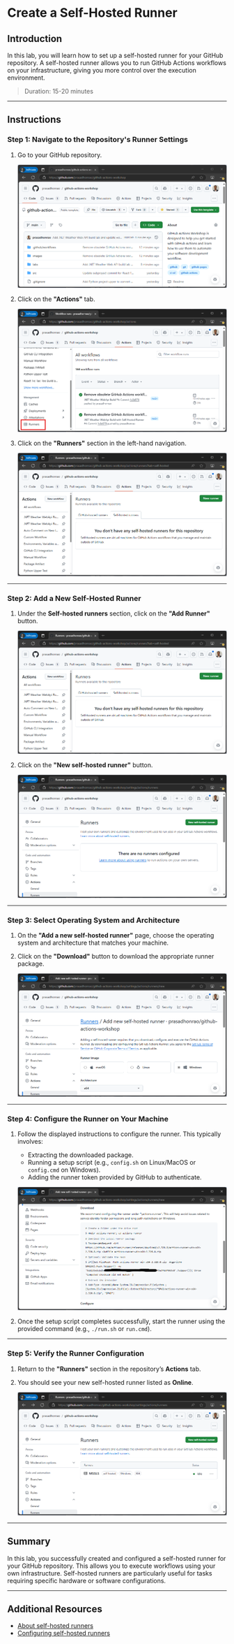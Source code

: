 # Create a Self-Hosted Runner

## Introduction

In this lab, you will learn how to set up a self-hosted runner for your GitHub repository. A self-hosted runner allows you to run GitHub Actions workflows on your infrastructure, giving you more control over the execution environment.

> Duration: 15-20 minutes

---

## Instructions

### Step 1: Navigate to the Repository's Runner Settings

1. Go to your GitHub repository.

   ![Open GitHub Repository](../images/self-hosted-runner/1.png)

2. Click on the **"Actions"** tab.

   ![Open Actions](../images/self-hosted-runner/2.png)

3. Click on the **"Runners"** section in the left-hand navigation.

   ![Self-Hosted Runners Section](../images/self-hosted-runner/3.png)

---

### Step 2: Add a New Self-Hosted Runner

1. Under the **Self-hosted runners** section, click on the **"Add Runner"** button.

   ![Add Runner](../images/self-hosted-runner/3.png)

2. Click on the **"New self-hosted runner"** button.

   ![New Runner](../images/self-hosted-runner/4.png)

---

### Step 3: Select Operating System and Architecture

1. On the **"Add a new self-hosted runner"** page, choose the operating system and architecture that matches your machine.
2. Click on the **"Download"** button to download the appropriate runner package.

   ![Download Runner](../images/self-hosted-runner/5.png)

---

### Step 4: Configure the Runner on Your Machine

1. Follow the displayed instructions to configure the runner. This typically involves:

   - Extracting the downloaded package.
   - Running a setup script (e.g., `config.sh` on Linux/MacOS or `config.cmd` on Windows).
   - Adding the runner token provided by GitHub to authenticate.

   ![Configure Runner](../images/self-hosted-runner/6.png)

2. Once the setup script completes successfully, start the runner using the provided command (e.g., `./run.sh` or `run.cmd`).

---

### Step 5: Verify the Runner Configuration

1. Return to the **"Runners"** section in the repository’s **Actions** tab.
2. You should see your new self-hosted runner listed as **Online**.

   ![Runner Configured](../images/self-hosted-runner/7.png)

---

## Summary

In this lab, you successfully created and configured a self-hosted runner for your GitHub repository. This allows you to execute workflows using your own infrastructure. Self-hosted runners are particularly useful for tasks requiring specific hardware or software configurations.

---

## Additional Resources

- [About self-hosted runners](https://docs.github.com/en/actions/hosting-your-own-runners/about-self-hosted-runners)
- [Configuring self-hosted runners](https://docs.github.com/en/actions/hosting-your-own-runners/configuring-self-hosted-runners)
